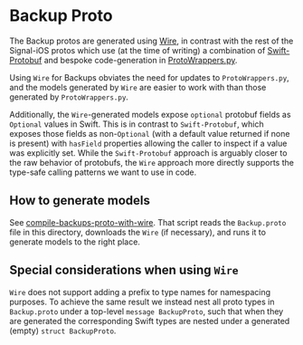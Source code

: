 # Backup Proto

The Backup protos are generated using [Wire](https://github.com/square/wire),
in contrast with the rest of the Signal-iOS protos which use (at the time of
writing) a combination of
[Swift-Protobuf](https://github.com/apple/swift-protobuf/) and bespoke
code-generation in [ProtoWrappers.py](../../../Scripts/protos/ProtoWrappers.py).

Using `Wire` for Backups obviates the need for updates to `ProtoWrappers.py`,
and the models generated by `Wire` are easier to work with than those generated
by `ProtoWrappers.py`.

Additionally, the `Wire`-generated models expose `optional` protobuf fields as
`Optional` values in Swift. This is in contrast to `Swift-Protobuf`, which
exposes those fields as non-`Optional` (with a default value returned if none is
present) with `hasField` properties allowing the caller to inspect if a value
was explicitly set. While the `Swift-Protobuf` approach is arguably closer to
the raw behavior of protobufs, the `Wire` approach more directly supports the
type-safe calling patterns we want to use in code.

## How to generate models

See [compile-backups-proto-with-wire](../../../Scripts/protos/compile-backups-proto-with-wire).
That script reads the `Backup.proto` file in this directory, downloads the
`Wire` (if necessary), and runs it to generate models to the right place.

## Special considerations when using `Wire`

`Wire` does not support adding a prefix to type names for namespacing purposes.
To achieve the same result we instead nest all proto types in `Backup.proto`
under a top-level `message BackupProto`, such that when they are generated the
corresponding Swift types are nested under a generated (empty)
`struct BackupProto`.
